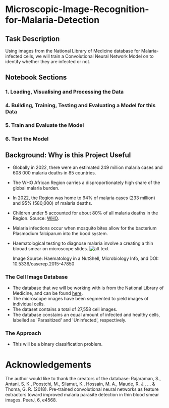 # Microscopic-Image-Recognition-for-Malaria-Detection

## Task Description
Using images from the National Library of Medicine database for Malaria-infected cells, we will train a Convolutional Neural Network Model on to identify whether they are infected or not.

## Notebook Sections
### 1. Loading, Visualising and Processing the Data
### 4. Building, Training, Testing and Evaluating a Model for this Data
### 5. Train and Evaluate the Model
### 6. Test the Model
## Background: Why is this Project Useful
* Globally in 2022, there were an estimated 249 million malaria cases and 608 000 malaria deaths in 85 countries.
* The WHO African Region carries a disproportionately high share of the global malaria burden.
* In 2022, the Region was home to 94% of malaria cases (233 million) and 95% (580,000) of malaria deaths.
* Children under 5 accounted for about 80% of all malaria deaths in the Region. Source: [WHO](https://www.who.int/news-room/fact-sheets/detail/malaria).
* Malaria infections occur when mosquito bites allow for the bacterium Plasmodium falciparum into the bood system.
* Haematological testing to diagnose malaria involve a creating a thin blooad smear on microscope slides.
 ![alt text](https://microbenotes.com/wp-content/uploads/2020/02/Thick-Blood-Smear-and-Thin-Blood-Smear.jpg)

   Image Source: Haematology in a NutShell, Microbiology Info, and DOI: 10.5336/caserep.2015-47850
### The Cell Image Database
* The database that we will be working with is from the National Library of Medicine, and can be found [here](https://lhncbc.nlm.nih.gov/LHC-research/LHC-projects/image-processing/malaria-datasheet.html).
* The microscope images have been segmented to yield images of individual cells.
* The dataset contains a total of 27,558 cell images.
* The database constains an equal amount of infected and healthy cells, labelled as 'Parasitized' and 'Uninfected', respectively.
### The Approach
* This will be a binary classification problem.

# Acknowledgements
The author would like to thank the creators of the database:
Rajaraman, S., Antani, S. K., Poostchi, M., Silamut, K., Hossain, M. A., Maude, R. J., ... & Thoma, G. R. (2018). Pre-trained convolutional neural networks as feature extractors toward improved malaria parasite detection in thin blood smear images. PeerJ, 6, e4568.
